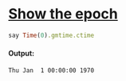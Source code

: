 [1]: http://rosettacode.org/wiki/Show_the_epoch

# [Show the epoch][1]

```ruby
say Time(0).gmtime.ctime
```

#### Output:
```
Thu Jan  1 00:00:00 1970
```

